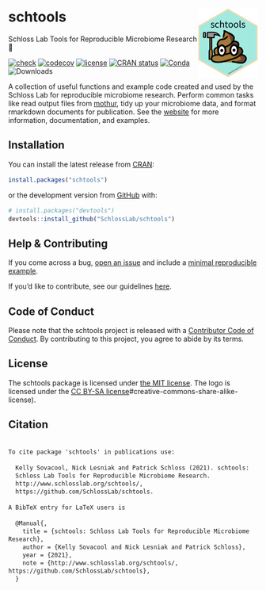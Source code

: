 
<!-- README.md is generated from README.Rmd. Please edit that file -->

# schtools <a href='http://www.schlosslab.org/schtools'><img src='man/figures/logo.png' align="right" height="139" /></a>

Schloss Lab Tools for Reproducible Microbiome Research 💩

<!-- badges: start -->

[![check](https://github.com/SchlossLab/schtools/workflows/check/badge.svg)](https://github.com/SchlossLab/schtools/actions)
[![codecov](https://codecov.io/gh/SchlossLab/schtools/branch/master/graph/badge.svg)](https://app.codecov.io/gh/SchlossLab/schtools?branch=main)
[![license](https://img.shields.io/badge/license-MIT-blue.svg)](https://github.com/SchlossLab/schtools/blob/main/LICENSE.md)
[![CRAN
status](https://www.r-pkg.org/badges/version/schtools)](https://CRAN.R-project.org/package=schtools)
[![Conda](https://img.shields.io/conda/vn/conda-forge/r-schtools)](https://anaconda.org/conda-forge/r-schtools)
![Downloads](https://cranlogs.r-pkg.org/badges/grand-total/schtools)
<!-- badges: end -->

A collection of useful functions and example code created and used by
the Schloss Lab for reproducible microbiome research. Perform common
tasks like read output files from [mothur](https://mothur.org), tidy up
your microbiome data, and format rmarkdown documents for publication.
See the [website](http://www.schlosslab.org/schtools/) for more
information, documentation, and examples.

## Installation

You can install the latest release from
[CRAN](https://cran.r-project.org/package=schtools):

``` r
install.packages("schtools")
```

or the development version from [GitHub](https://github.com/SchlossLab)
with:

``` r
# install.packages("devtools")
devtools::install_github("SchlossLab/schtools")
```

## Help & Contributing

If you come across a bug, [open an
issue](https://github.com/SchlossLab/schtools/issues) and include a
[minimal reproducible example](https://www.tidyverse.org/help/).

If you’d like to contribute, see our guidelines
[here](http://www.schlosslab.org/schtools/CONTRIBUTING.html).

## Code of Conduct

Please note that the schtools project is released with a [Contributor
Code of
Conduct](https://contributor-covenant.org/version/2/0/CODE_OF_CONDUCT.html).
By contributing to this project, you agree to abide by its terms.

## License

The schtools package is licensed under [the MIT
license](https://github.com/SchlossLab/schtools/blob/main/LICENSE.md#mit-license).
The logo is licensed under the [CC BY-SA
license](#creative-commons-share-alike-license)\#creative-commons-share-alike-license).

## Citation

``` 

To cite package 'schtools' in publications use:

  Kelly Sovacool, Nick Lesniak and Patrick Schloss (2021). schtools:
  Schloss Lab Tools for Reproducible Microbiome Research.
  http://www.schlosslab.org/schtools/,
  https://github.com/SchlossLab/schtools.

A BibTeX entry for LaTeX users is

  @Manual{,
    title = {schtools: Schloss Lab Tools for Reproducible Microbiome Research},
    author = {Kelly Sovacool and Nick Lesniak and Patrick Schloss},
    year = {2021},
    note = {http://www.schlosslab.org/schtools/,
https://github.com/SchlossLab/schtools},
  }
```

